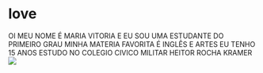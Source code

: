 # love 
OI MEU NOME É MARIA VITORIA E EU SOU UMA ESTUDANTE DO PRIMEIRO GRAU 
 MINHA MATERIA FAVORITA É INGLÊS E ARTES
 EU TENHO 15 ANOS
 ESTUDO NO COLEGIO CIVICO MILITAR HEITOR ROCHA KRAMER 
 ![]([url](https://tenor.com/bSeDk.gif)https://tenor.com/bSeDk.gif)
